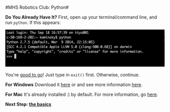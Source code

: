 #MHS Robotics Club: Python#

**Do You Already Have It?**
First, open up your terminal/command line, and run `python`. If this appears:

<img src="install_1.png">

You're [good to go](basics.md)! Just type in `exit()` first. Otherwise, continue.

**For Windows**
Download it [here](https://www.python.org/downloads/windows/) or and see more information [here](https://www.python.org/download/windows/).

**For Mac**
It's already installed :) by default. For more information, go [here](https://www.python.org/download/mac).

**Next Step: [the basics](basics.md)**
